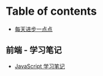 # Table of contents

* [每天进步一点点](README.md)

## 前端 - 学习笔记

* [JavaScript 学习笔记](qian-duan-xue-xi-bi-ji/untitled.md)

